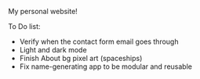 My personal website!

To Do list:

- Verify when the contact form email goes through
- Light and dark mode
- Finish About bg pixel art (spaceships)
- Fix name-generating app to be modular and reusable